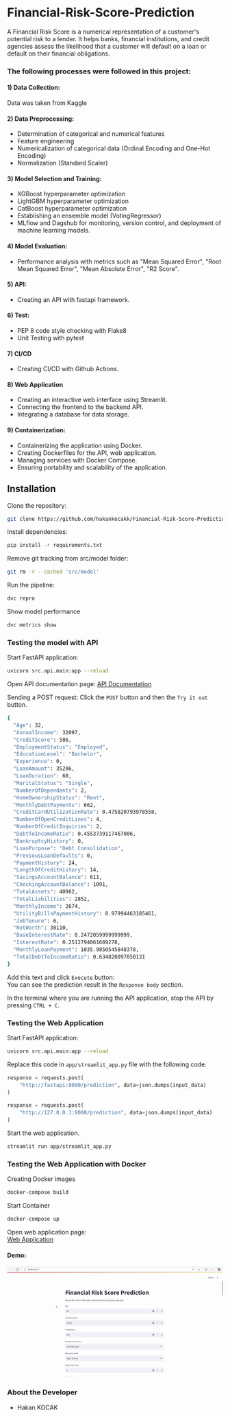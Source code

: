 # Financial-Risk-Score-Prediction
A Financial Risk Score is a numerical representation of a customer's potential risk to a lender. It helps banks, financial institutions, and credit agencies assess the likelihood that a customer will default on a loan or default on their financial obligations. 

### The following processes were followed in this project:

#### 1) Data Collection:
Data was taken from Kaggle

#### 2) Data Preprocessing:
- Determination of categorical and numerical features
- Feature engineering
- Numericalization of categorical data (Ordinal Encoding and One-Hot Encoding)
- Normalization (Standard Scaler)

#### 3) Model Selection and Training:

- XGBoost hyperparameter optimization
- LightGBM hyperparameter optimization
- CatBoost hyperparameter optimization
- Establishing an ensemble model (VotingRegressor)
- MLflow and Dagshub for monitoring, version control, and deployment of machine learning models.

#### 4) Model Evaluation:
- Performance analysis with metrics such as "Mean Squared Error", "Root Mean Squared Error", "Mean Absolute Error", "R2 Score".

#### 5) API:
- Creating an API with fastapi framework.

#### 6) Test:
- PEP 8 code style checking with Flake8
- Unit Testing with pytest

#### 7) CI/CD
- Creating CI/CD with Github Actions.

#### 8) Web Application
- Creating an interactive web interface using Streamlit.
- Connecting the frontend to the backend API.
- Integrating a database for data storage.

#### 9) Containerization:
- Containerizing the application using Docker.
- Creating Dockerfiles for the API, web application.
- Managing services with Docker Compose.
- Ensuring portability and scalability of the application.


## Installation

Clone the repository:
```bash
git clone https://github.com/hakankocakk/Financial-Risk-Score-Prediction.git
```

Install dependencies:
```bash
pip install -r requirements.txt
```

Remove git tracking from src/model folder:
```bash
git rm -r --cached 'src/model'
```

Run the pipeline:
```bash
dvc repro
```

Show model performance
```bash
dvc metrics show
```

### Testing the model with API
Start FastAPI application:
```bash
uvicorn src.api.main:app --reload
```
Open API documentation page:
[API Documentation](http://127.0.0.1:8000/docs)  

Sending a POST request:
Click the `POST` button and then the `Try it out` button.  
```bash
{
  "Age": 32,
  "AnnualIncome": 32097,
  "CreditScore": 586,
  "EmploymentStatus": "Employed",
  "EducationLevel": "Bachelor",
  "Experience": 0,
  "LoanAmount": 35206,
  "LoanDuration": 60,
  "MaritalStatus": "Single",
  "NumberOfDependents": 2,
  "HomeOwnershipStatus": "Rent",
  "MonthlyDebtPayments": 662,
  "CreditCardUtilizationRate": 0.475820793978558,
  "NumberOfOpenCreditLines": 4,
  "NumberOfCreditInquiries": 2,
  "DebtToIncomeRatio": 0.4553739117467006,
  "BankruptcyHistory": 0,
  "LoanPurpose": "Debt Consolidation",
  "PreviousLoanDefaults": 0,
  "PaymentHistory": 24,
  "LengthOfCreditHistory": 14,
  "SavingsAccountBalance": 611,
  "CheckingAccountBalance": 1091,
  "TotalAssets": 40962,
  "TotalLiabilities": 2852,
  "MonthlyIncome": 2674,
  "UtilityBillsPaymentHistory": 0.97994463185461,
  "JobTenure": 6,
  "NetWorth": 38110,
  "BaseInterestRate": 0.2472059999999999,
  "InterestRate": 0.2512794061689278,
  "MonthlyLoanPayment": 1035.9850545848378,
  "TotalDebtToIncomeRatio": 0.634820097050131
}
```
Add this text and click `Execute` button:  
You can see the prediction result in the `Response body` section.

In the terminal where you are running the API application, stop the API by pressing `CTRL + C`.

### Testing the Web Application

Start FastAPI application:
```bash
uvicorn src.api.main:app --reload
```

Replace this code in `app/streamlit_app.py` file with the following code.
```python
response = requests.post(
    "http://fastapi:8000/prediction", data=json.dumps(input_data)
)
```

```python
response = requests.post(
    "http://127.0.0.1:8000/prediction", data=json.dumps(input_data)
)
```

Start the web application.
```bash
streamlit run app/streamlit_app.py
```


### Testing the Web Application with Docker

Creating Docker images
```bash
docker-compose build
```

Start Container
```bash
docker-compose up
```
Open web application page:  
[Web Application](http://localhost:8001/)  


#### Demo:

![Demo GIF](reports/demo.gif)

### **About the Developer**
- Hakan KOCAK




